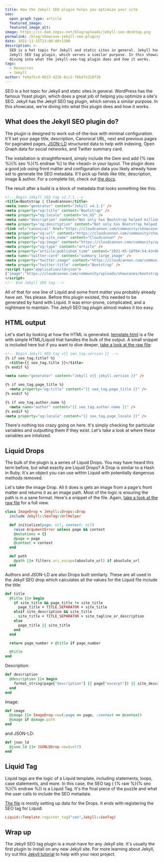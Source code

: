 ```yaml
---
title: How the Jekyll SEO plugin helps you optimize your site
seo:
  open_graph_type: article
  featured_image:
  featured_image_alt:
image: https://cc-dam.imgix.net/blog/uploads/jekyll-seo-desktop.png
permalink: /blog/showcase-jekyll-seo-plugin/
date: 2021-11-15T13:00:00+1300
description: >-
  SEO is a hot topic for Jekyll and static sites in general. Jekyll has the
  Jekyll SEO tag plugin, which serves a similar purpose. In this showcase, we're
  diving into what the jekyll-seo-tag plugin does and how it works.
tags:
  - Resources
  - Jekyll
author: fe9a75cd-0633-422b-8cc2-76bdfe319f28
---
```

SEO is a hot topic for Jekyll and static sites in general. WordPress has the famous Yoast plugin, which does a great job of helping you optimize a site's SEO. Jekyll has the Jekyll SEO tag plugin, which serves a similar purpose. In this showcase, we're diving into what this plugin does and how it works.


## What does the Jekyll SEO plugin do?

The plugin is designed to work out-of-the-box with minimal configuration. It'll set your page title, description, Canonical URL, next and previous pages for paginated pages, [JSON-LD](https://json-ld.org/) structured data to help with indexing, Open Graph data for social networks, and Twitter summary card.

The installation is straightforward, simply include the Gem and add {% raw %}{% seo %}{% endraw %} to the &lt;head&gt; in your layout. The plugin does a good job using front matter and configuration data you likely already have set to generate the SEO metadata. It'll pick up fields like title, description, image & author. For a complete list, check out [the docs](https://github.com/jekyll/jekyll-seo-tag/blob/master/docs/usage.md).

The result after a build is a block of metadata that looks something like this:

```html
<!-- Begin Jekyll SEO tag v2.7.1 -->
<title>Bootstrap | Cloudcannon</title>
<meta name="generator" content="Jekyll v4.1.1" />
<meta property="og:title" content="Bootstrap" />
<meta property="og:locale" content="en_US" />
<meta name="description" content="Not only has Bootstrap helped millions of developers build websites, but their documentation is built using Hugo. Let’s dive in and deconstruct the Bootstrap documentation." />
<meta property="og:description" content="Not only has Bootstrap helped millions of developers build websites, but their documentation is built using Hugo. Let’s dive in and deconstruct the Bootstrap documentation." />
<link rel="canonical" href="https://cloudcannon.com/community/showcases/bootstrap/" />
<meta property="og:url" content="https://cloudcannon.com/community/showcases/bootstrap/" />
<meta property="og:site_name" content="Cloudcannon" />
<meta property="og:image" content="https://cloudcannon.com/community/uploads/showcases/bootstrap/bootstrap-hero.jpg" />
<meta property="og:type" content="article" />
<meta property="article:published_time" content="2021-05-18T04:54:43+00:00" />
<meta name="twitter:card" content="summary_large_image" />
<meta property="twitter:image" content="https://cloudcannon.com/community/uploads/showcases/bootstrap/bootstrap-hero.jpg" />
<meta property="twitter:title" content="Bootstrap" />
<script type="application/ld+json">
{"image":"https://cloudcannon.com/community/uploads/showcases/bootstrap/bootstrap-hero.jpg","headline":"Bootstrap","dateModified":"2021-05-18T04:54:43+00:00","datePublished":"2021-05-18T04:54:43+00:00","@type":"BlogPosting","mainEntityOfPage":{"@type":"WebPage","@id":"https://cloudcannon.com/community/showcases/bootstrap/"},"description":"Not only has Bootstrap helped millions of developers build websites, but their documentation is built using Hugo. Let’s dive in and deconstruct the Bootstrap documentation.","url":"https://cloudcannon.com/community/showcases/bootstrap/","@context":"https://schema.org"}
</script>
<!-- End Jekyll SEO tag -->
```

All of that for one line of Liquid and some front matter you probably already have set. Yes please. Before this plugin existed, this needed to be generated by hand with Liquid. It was error-prone, complicated, and a nightmare to maintain. The Jekyll SEO tag plugin almost makes it too easy.

## HTML output

Let's start by looking at how the HTML is generated. [template.html](https://github.com/jekyll/jekyll-seo-tag/blob/master/lib/template.html) is a file with simple HTML/Liquid that handles the bulk of the output. A small snippet is included here but if you want to dive deeper, [take a look at the raw file](https://github.com/jekyll/jekyll-seo-tag/blob/master/lib/template.html)\:

```html
<!-- Begin Jekyll SEO tag v{{ seo_tag.version }} -->
{% if seo_tag.title? %}
  <title>{{ seo_tag.title }}</title>
{% endif %}

<meta name="generator" content="Jekyll v{{ jekyll.version }}" />

{% if seo_tag.page_title %}
  <meta property="og:title" content="{{ seo_tag.page_title }}" />
{% endif %}

{% if seo_tag.author.name %}
  <meta name="author" content="{{ seo_tag.author.name }}" />
{% endif %}
<meta property="og:locale" content="{{ seo_tag.page_locale }}" />
```

There's nothing too crazy going on here. It's simply checking for particular variables and outputting them if they exist. Let's take a look at where these variables are initalized. 

## Liquid Drops

The bulk of the plugin is a series of Liquid Drops. You may have heard this term before, but what exactly are Liquid Drops? A Drop is similar to a Hash in Ruby. It's an object you can use within Liquid with potentially dangerous methods removed.

Let's take the image Drop. All it does is gets an image from a page's front matter and returns it as an image path. Most of the logic is ensuring the path is in a sane format. Here's a snippet of the file. Again, [take a look at the raw file](https://github.com/jekyll/jekyll-seo-tag/blob/master/lib/jekyll-seo-tag/image_drop.rb) for a full view.

```ruby
class ImageDrop < Jekyll::Drops::Drop
  include Jekyll::SeoTag::UrlHelper

  def initialize(page: nil, context: nil)
    raise ArgumentError unless page && context
    @mutations = {}
    @page = page
    @context = context
  end

  def path
    @path ||= filters.uri_escape(absolute_url) if absolute_url
  end
```

Authors and JSON-LD are also Drops built similarly. These are all used in the Jekyll SEO drop which calculates all the values for the Liquid file include the title: 

```ruby
def title
  @title ||= begin
    if site_title && page_title != site_title
      page_title + TITLE_SEPARATOR + site_title
    elsif site_description && site_title
      site_title + TITLE_SEPARATOR + site_tagline_or_description
    else
      page_title || site_title
    end
  end

  return page_number + @title if page_number

  @title
end
```

Description: 

```ruby
def description
  @description ||= begin
    format_string(page["description"] || page["excerpt"]) || site_description
  end
end
```

Image: 

```ruby
def image
  @image ||= ImageDrop.new(:page => page, :context => @context)
  @image if @image.path
end
```

and JSON-LD: 

```ruby
def json_ld
  @json_ld ||= JSONLDDrop.new(self)
end
```

## Liquid Tag

Liquid tags are the logic of a Liquid template, including statements, loops, case statements, and more. In this case, the SEO tag ( {% raw %}{% seo %}{% endraw %}) is a Liquid Tag. It's the final piece of the puzzle and what the user calls to include the SEO metadata.

[The file](https://github.com/jekyll/jekyll-seo-tag/blob/master/lib/jekyll-seo-tag.rb) is mostly setting up data for the Drops. It ends with registering the SEO tag for Liquid:

```ruby
Liquid::Template.register_tag("seo",Jekyll::SeoTag)
```


## Wrap up

The Jekyll SEO tag plugin is a must-have for any Jekyll site. It's usually the first plugin to install on any new Jekyll site. For more learning about Jekyll, try out this [Jekyll tutorial](/tutorials/jekyll-tutorial/) to help with your next project. 
